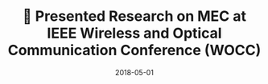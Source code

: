 ---
title: 🎉 Presented Research on MEC at IEEE Wireless and Optical Communication Conference (WOCC)
summary: "<div style='text-align: justify;'>Gave a presentation at the 2018 IEEE Wireless and Optical Communication Conference (WOCC) on our work titled “Task Offloading and Resource Allocation in Mobile-Edge Computing Systems.”</div>"
date: 2018-05-01
tags:
  - IEEE WOCC Presentation
  - Markdown
url_pdf: uploads/kan-wocc-2018
links:
  - icon: link
    icon_pack: fas
    name: WOCC Talk
    url: https://dexterkan.github.io/event/wocc/
---